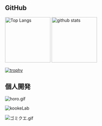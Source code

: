 ## GitHub

<p align="left"> 
  <img alt="Top Langs" height="150px" src="https://github-readme-stats.vercel.app/api/top-langs/?username=koo-ke&layout=compact&show_icons=true&theme=onedark" />
  <img alt="github stats" height="150px" src="https://github-readme-stats.vercel.app/api?username=koo-ke&theme=onedark&show_icons=ture" />
</p>

[![trophy](https://github-profile-trophy.vercel.app/?username=koo-ke)](https://github.com/ryo-ma/github-profile-trophy)


## 個人開発

![horo.gif](https://qiita-image-store.s3.ap-northeast-1.amazonaws.com/0/387747/21aabbc0-4e4a-e964-3c76-14853b2263dd.gif)


![kookeLab](https://user-images.githubusercontent.com/50067058/234885268-4c0cdc00-bbb9-4b21-9562-55e617640743.gif)


![ゴミクエ.gif](https://qiita-image-store.s3.ap-northeast-1.amazonaws.com/0/387747/5daa4832-c034-6804-b55e-bc28552e5a13.gif)
